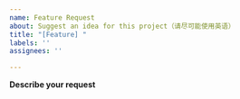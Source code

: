 ```yaml
---
name: Feature Request
about: Suggest an idea for this project（请尽可能使用英语）
title: "[Feature] "
labels: ''
assignees: ''

---
```


**Describe your request**
